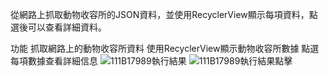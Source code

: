 從網路上抓取動物收容所的JSON資料，並使用RecyclerView顯示每項資料，點選後可以查看詳細資料。

功能
抓取網路上的動物收容所資料
使用RecyclerView顯示動物收容所數據
點選每項數據查看詳細信息
![111B17989執行結果](https://github.com/Yoyooooooooooooo/Animals/assets/162410915/53098827-221c-4ec8-8202-d3619c746c87)
![111B17989執行結果點擊](https://github.com/Yoyooooooooooooo/Animals/assets/162410915/ccf8169e-964a-4a13-a636-fffadd87882c)
